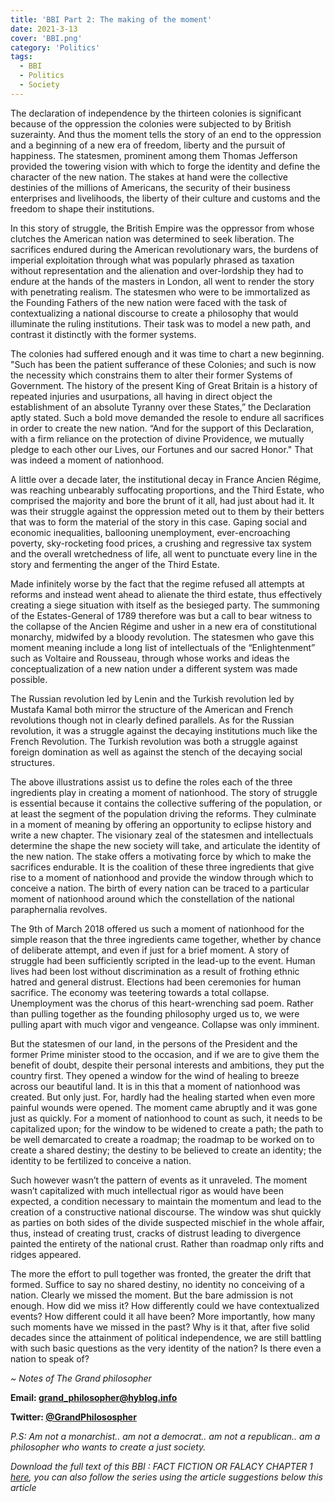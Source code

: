 ```yaml
---
title: 'BBI Part 2: The making of the moment'
date: 2021-3-13
cover: 'BBI.png'
category: 'Politics'
tags:
  - BBI
  - Politics
  - Society
---
```


The declaration of independence by the thirteen colonies is significant because of the oppression the colonies were subjected to by British suzerainty. And thus the moment tells the story of an end to the oppression and a beginning of a new era of freedom, liberty and the pursuit of happiness. The statesmen, prominent among them Thomas Jefferson provided the towering vision with which to forge the identity and define the character of the new nation. The stakes at hand were the collective destinies of the millions of Americans, the security of their business enterprises and livelihoods, the liberty of their culture and customs and the freedom to shape their institutions.

In this story of struggle, the British Empire was the oppressor from whose clutches the American nation was determined to seek liberation. The sacrifices endured during the American revolutionary wars, the burdens of imperial exploitation through what was popularly phrased as taxation without representation and the alienation and over-lordship they had to endure at the hands of the masters in London, all went to render the story with penetrating realism. The statesmen who were to be immortalized as the Founding Fathers of the new nation were faced with the task of contextualizing a national discourse to create a philosophy that would illuminate the ruling institutions. Their task was to model a new path, and contrast it distinctly with the former systems.

The colonies had suffered enough and it was time to chart a new beginning. "Such has been the patient sufferance of these Colonies; and such is now the necessity which constrains them to alter their former Systems of Government. The history of the present King of Great Britain is a history of repeated injuries and usurpations, all having in direct object the establishment of an absolute Tyranny over these States,” the Declaration aptly stated. Such a bold move demanded the resole to endure all sacrifices in order to create the new nation. “And for the support of this Declaration, with a firm reliance on the protection of divine Providence, we mutually pledge to each other our Lives, our Fortunes and our sacred Honor." That was indeed a moment of nationhood.

A little over a decade later, the institutional decay in France Ancien Régime, was reaching unbearably suffocating proportions, and the Third Estate, who comprised the majority and bore the brunt of it all, had just about had it. It was their struggle against the oppression meted out to them by their betters that was to form the material of the story in this case. Gaping social and economic inequalities, ballooning unemployment, ever-encroaching poverty, sky-rocketing food prices, a crushing and regressive tax system and the overall wretchedness of life, all went to punctuate every line in the story and fermenting the anger of the Third Estate.

Made infinitely worse by the fact that the regime refused all attempts at reforms and instead went ahead to alienate the third estate, thus effectively creating a siege situation with itself as the besieged party. The summoning of the Estates-General of 1789 therefore was but a call to bear witness to the collapse of the Ancien Régime and usher in a new era of constitutional monarchy, midwifed by a bloody revolution. The statesmen who gave this moment meaning include a long list of intellectuals of the “Enlightenment” such as Voltaire and Rousseau, through whose works and ideas the conceptualization of a new nation under a different system was made possible.

The Russian revolution led by Lenin and the Turkish revolution led by Mustafa Kamal both mirror the structure of the American and French revolutions though not in clearly defined parallels. As for the Russian revolution, it was a struggle against the decaying institutions much like the French Revolution. The Turkish revolution was both a struggle against foreign domination as well as against the stench of the decaying social structures.

The above illustrations assist us to define the roles each of the three ingredients play in creating a moment of nationhood. The story of struggle is essential because it contains the collective suffering of the population, or at least the segment of the population driving the reforms. They culminate in a moment of meaning by offering an opportunity to eclipse history and write a new chapter. The visionary zeal of the statesmen and intellectuals determine the shape the new society will take, and articulate the identity of the new nation. The stake offers a motivating force by which to make the sacrifices endurable. It is the coalition of these three ingredients that give rise to a moment of nationhood and provide the window through which to conceive a nation. The birth of every nation can be traced to a particular moment of nationhood around which the constellation of the national paraphernalia revolves.

The 9th of March 2018 offered us such a moment of nationhood for the simple reason that the three ingredients came together, whether by chance of deliberate attempt, and even if just for a brief moment. A story of struggle had been sufficiently scripted in the lead-up to the event. Human lives had been lost without discrimination as a result of frothing ethnic hatred and general distrust. Elections had been ceremonies for human sacrifice. The economy was teetering towards a total collapse. Unemployment was the chorus of this heart-wrenching sad poem. Rather than pulling together as the founding philosophy urged us to, we were pulling apart with much vigor and vengeance. Collapse was only imminent.

But the statesmen of our land, in the persons of the President and the former Prime minister stood to the occasion, and if we are to give them the benefit of doubt, despite their personal interests and ambitions, they put the country first. They opened a window for the wind of healing to breeze across our beautiful land. It is in this that a moment of nationhood was created. But only just. For, hardly had the healing started when even more painful wounds were opened. The moment came abruptly and it was gone just as quickly. For a moment of nationhood to count as such, it needs to be capitalized upon; for the window to be widened to create a path; the path to be well demarcated to create a roadmap; the roadmap to be worked on to create a shared destiny; the destiny to be believed to create an identity; the identity to be fertilized to conceive a nation.

Such however wasn’t the pattern of events as it unraveled. The moment wasn’t capitalized with much intellectual rigor as would have been expected, a condition necessary to maintain the momentum and lead to the creation of a constructive national discourse. The window was shut quickly as parties on both sides of the divide suspected mischief in the whole affair, thus, instead of creating trust, cracks of distrust leading to divergence painted the entirety of the national crust. Rather than roadmap only rifts and ridges appeared.

The more the effort to pull together was fronted, the greater the drift that formed. Suffice to say no shared destiny, no identity no conceiving of a nation. Clearly we missed the moment. But the bare admission is not enough. How did we miss it? How differently could we have contextualized events? How different could it all have been? More importantly, how many such moments have we missed in the past? Why is it that, after five solid decades since the attainment of political independence, we are still battling with such basic questions as the very identity of the nation? Is there even a nation to speak of?

_~ Notes of The Grand philosopher_

**Email: [grand_philosopher@hyblog.info](mailto:grand_philosopher@hyblog.info)**

**Twitter: [@GrandPhilosospher](https://twitter.com/GranPhilosopher)**

_P.S: Am not a monarchist.. am not a democrat.. am not a republican.. am a philosopher who wants to create a just society._

_Download the full text of this BBI : FACT FICTION OR FALACY CHAPTER 1 <a href="/assets/BBI-Fact-Fiction-or-Falacy-chapter-1.docx" download="BBI-FACT-FICTION-OR-FALACY-Chapter-1">here</a>, you can also follow the series using the article suggestions below this article_
